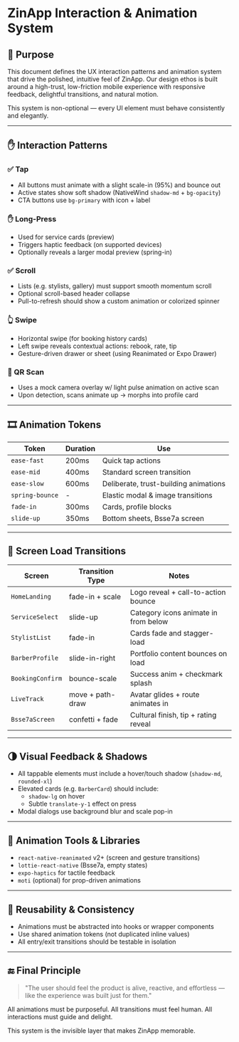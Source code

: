 
# ZinApp Interaction & Animation System

## 🎯 Purpose
This document defines the UX interaction patterns and animation system that drive the polished, intuitive feel of ZinApp. Our design ethos is built around a high-trust, low-friction mobile experience with responsive feedback, delightful transitions, and natural motion.

This system is non-optional — every UI element must behave consistently and elegantly.

---

## ✋ Interaction Patterns

### ✅ Tap
- All buttons must animate with a slight scale-in (95%) and bounce out
- Active states show soft shadow (NativeWind `shadow-md` + `bg-opacity`)
- CTA buttons use `bg-primary` with icon + label

### ✋ Long-Press
- Used for service cards (preview)
- Triggers haptic feedback (on supported devices)
- Optionally reveals a larger modal preview (spring-in)

### ✅ Scroll
- Lists (e.g. stylists, gallery) must support smooth momentum scroll
- Optional scroll-based header collapse
- Pull-to-refresh should show a custom animation or colorized spinner

### 👆 Swipe
- Horizontal swipe (for booking history cards)
- Left swipe reveals contextual actions: rebook, rate, tip
- Gesture-driven drawer or sheet (using Reanimated or Expo Drawer)

### 📍 QR Scan
- Uses a mock camera overlay w/ light pulse animation on active scan
- Upon detection, scans animate up → morphs into profile card

---

## 🎞️ Animation Tokens
| Token          | Duration | Use                                    |
|----------------|----------|-----------------------------------------|
| `ease-fast`    | 200ms    | Quick tap actions                       |
| `ease-mid`     | 400ms    | Standard screen transition              |
| `ease-slow`    | 600ms    | Deliberate, trust-building animations   |
| `spring-bounce`| -        | Elastic modal & image transitions       |
| `fade-in`      | 300ms    | Cards, profile blocks                   |
| `slide-up`     | 350ms    | Bottom sheets, Bsse7a screen            |

---

## 📱 Screen Load Transitions

| Screen               | Transition Type    | Notes                                |
|----------------------|--------------------|--------------------------------------|
| `HomeLanding`        | fade-in + scale    | Logo reveal + call-to-action bounce  |
| `ServiceSelect`      | slide-up           | Category icons animate in from below |
| `StylistList`        | fade-in            | Cards fade and stagger-load          |
| `BarberProfile`      | slide-in-right     | Portfolio content bounces on load    |
| `BookingConfirm`     | bounce-scale       | Success anim + checkmark splash      |
| `LiveTrack`          | move + path-draw   | Avatar glides + route animates in    |
| `Bsse7aScreen`       | confetti + fade    | Cultural finish, tip + rating reveal |

---

## 🌗 Visual Feedback & Shadows
- All tappable elements must include a hover/touch shadow (`shadow-md`, `rounded-xl`)
- Elevated cards (e.g. `BarberCard`) should include:
  - `shadow-lg` on hover
  - Subtle `translate-y-1` effect on press
- Modal dialogs use background blur and scale pop-in

---

## 🎯 Animation Tools & Libraries
- `react-native-reanimated` v2+ (screen and gesture transitions)
- `lottie-react-native` (Bsse7a, empty states)
- `expo-haptics` for tactile feedback
- `moti` (optional) for prop-driven animations

---

## 🔁 Reusability & Consistency
- Animations must be abstracted into hooks or wrapper components
- Use shared animation tokens (not duplicated inline values)
- All entry/exit transitions should be testable in isolation

---

## 🔚 Final Principle
> "The user should feel the product is alive, reactive, and effortless — like the experience was built just for them."

All animations must be purposeful.
All transitions must feel human.
All interactions must guide and delight.

This system is the invisible layer that makes ZinApp memorable.
